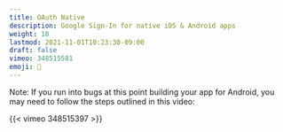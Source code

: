 ```yaml
---
title: OAuth Native
description: Google Sign-In for native iOS & Android apps
weight: 18
lastmod: 2021-11-01T10:23:30-09:00
draft: false
vimeo: 348515581
emoji: 👤
---
```


Note: If you run into bugs at this point building your app for Android, you may need to follow the steps outlined in this video: 

{{< vimeo 348515397 >}}